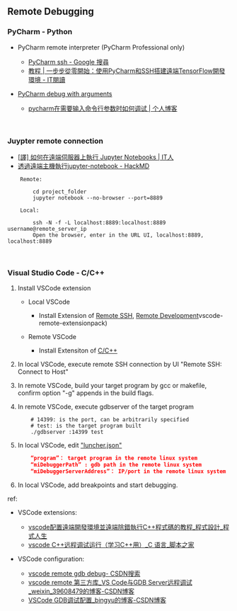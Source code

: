 
##  Remote Debugging

### PyCharm - Python


- PyCharm remote interpreter (PyCharm Professional only)
    - [PyCharm ssh - Google 搜尋](https://www.google.com/search?q=PyCharm+ssh&sxsrf=ALeKk03qXICh1lVCLXT7ZDY_Vrs-ZY5fMg:1626924487112&source=lnt&tbs=lr:lang_1zh-CN%7Clang_1zh-TW&lr=lang_zh-CN%7Clang_zh-TW&sa=X&ved=2ahUKEwi3o4WB3vXxAhXmDaYKHTXWDAsQpwV6BAgCECA&biw=1712&bih=793)
    - [教程 | 一步步從零開始：使用PyCharm和SSH搭建遠端TensorFlow開發環境 - IT閱讀](https://www.itread01.com/content/1550109065.html)

- [PyCharm debug with arguments](https://www.google.com/search?q=pycharm+debug+with+arguments&sxsrf=ALeKk00uUrW4eG4sA7Dt0YPqeQOQUDXtiQ:1626942497241&source=lnt&tbs=lr:lang_1zh-CN%7Clang_1zh-TW&lr=lang_zh-CN%7Clang_zh-TW&sa=X&ved=2ahUKEwisn_iMofbxAhWUPZQKHUg-B14QpwV6BAgBECA&biw=1858&bih=977)
    - [pycharm在需要输入命令行参数时如何调试 | 个人博客](https://tanjuntao.github.io/2019/04/30/pycharm%E5%9C%A8%E9%9C%80%E8%A6%81%E8%BE%93%E5%85%A5%E5%91%BD%E4%BB%A4%E8%A1%8C%E5%8F%82%E6%95%B0%E6%97%B6%E5%A6%82%E4%BD%95%E8%B0%83%E8%AF%95/)







</br>

### Juypter remote connection

- [[譯] 如何在遠端伺服器上執行 Jupyter Notebooks | IT人](https://iter01.com/143620.html)
- [透過遠端主機執行jupyter-notebook - HackMD](https://hackmd.io/@3OnqnT1fTvGgrRoxGGdA-g/BJ0hTH5QL)

```
    Remote:

        cd project_folder
        jupyter notebook --no-browser --port=8889

    Local:

        ssh -N -f -L localhost:8889:localhost:8889 username@remote_server_ip
        Open the browser, enter in the URL UI, localhost:8889, localhost:8889

```





</br>

### Visual Studio Code - C/C++

1. Install VSCode extension

    - Local VSCode

        - Install Extension of [Remote SSH](https://marketplace.visualstudio.com/items?itemName=ms-vscode-remote.remote-ssh),
        [Remote Development](https://marketplace.visualstudio.com/items?itemName=ms-vscode-remote)vscode-remote-extensionpack)

    - Remote VSCode

        - Install Extensiton of [C/C++](https://marketplace.visualstudio.com/items?itemName=ms-vscode.cpptools)

2. In local VSCode, execute remote SSH connection by UI "Remote SSH: Connect to Host"

3. In remote VSCode, build your target program by gcc or makefile, confirm option "-g" appends in the build flags.

4. In remote VSCode, execute gdbserver of the target program

    ```shell
        # 14399: is the port, can be arbitrarily specified
        # test: is the target program built
        ./gdbserver :14399 test
    ```

5. In local VSCode, edit ["luncher.json"](.\assets\9dae3bba5fb86f6094a62e925ac43a7b.jpg)

    ```json
        “program”： target program in the remote linux system
        “miDebuggerPath” : gdb path in the remote linux system
        “miDebuggerServerAddress”： IP/port in the remote linux system
    ```

6. In local VSCode, add breakpoints and start debugging.

ref:
- VSCode extensions:
    - [vscode配置遠端開發環境並遠端除錯執行C++程式碼的教程_程式設計_程式人生](https://www.796t.com/article.php?id=17651)
    - [vscode C++远程调试运行（学习C++用）_C 语言_脚本之家](https://www.jb51.net/article/184037.htm)

- VSCode configuration:
    - [vscode remote gdb debug- CSDN搜索](https://so.csdn.net/so/search?q=vscode%20remote%20gdb%20debug&t=&u=)
    - [vscode remote 第三方库_VS Code与GDB Server远程调试_weixin_39608479的博客-CSDN博客](https://blog.csdn.net/weixin_39608479/article/details/109981248?ops_request_misc=%257B%2522request%255Fid%2522%253A%2522162987288116780357240795%2522%252C%2522scm%2522%253A%252220140713.130102334.pc%255Fall.%2522%257D&request_id=162987288116780357240795&biz_id=0&utm_medium=distribute.pc_search_result.none-task-blog-2~all~first_rank_ecpm_v1~rank_v29_ecpm-2-109981248.first_rank_v2_pc_rank_v29&utm_term=vscode+remote+gdb+debug&spm=1018.2226.3001.4187)
    - [VSCode GDB调试配置_bingyu的博客-CSDN博客](https://blog.csdn.net/bingyu9875/article/details/94745028?ops_request_misc=%257B%2522request%255Fid%2522%253A%2522162987288216780271544950%2522%252C%2522scm%2522%253A%252220140713.130102334..%2522%257D&request_id=162987288216780271544950&biz_id=0&utm_medium=distribute.pc_search_result.none-task-blog-2~all~baidu_landing_v2~default-1-94745028.first_rank_v2_pc_rank_v29&utm_term=vscode+remote+gdb+debug&spm=1018.2226.3001.4187)
